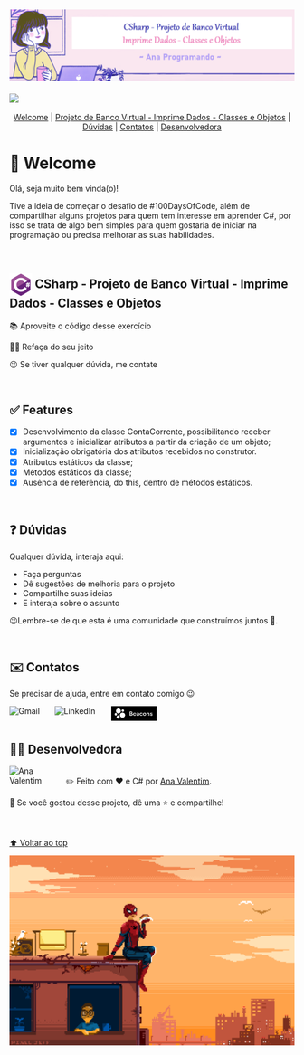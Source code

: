 ![banner CSharp - Projeto de Banco Virtual - Imprime Dados - Classes e Objetos](https://github.com/AnaProgramando/CSharp_Banco-Virtual-Imprime-Dados-Classes-E-Objetos/blob/6a9262184742f334e1dd7e8ab6b8b8537f826b7e/CSharp_Banco-Virtual-Imprime-Dados-Classes-E-Objetos.png)
----

<img src="https://img.shields.io/static/v1?label=Status&message=complete&color=32CD32&style=for-the-badge"/>

<p align="center">
 <a href="#-welcome">Welcome</a> | 
 <a href="#-csharp---projeto-de-banco-virtual---imprime-dados---classes-e-objetos">Projeto de Banco Virtual - Imprime Dados - Classes e Objetos</a> |  
 <a href="#-d%C3%BAvidas">Dúvidas</a> | 
 <a href="#%EF%B8%8F-contatos">Contatos</a> | 
 <a href="#%EF%B8%8F-desenvolvedora">Desenvolvedora</a>
</p>

# 🤗 Welcome

Olá, seja muito bem vinda(o)! 

Tive a ideia de começar o desafio de #100DaysOfCode, além de compartilhar alguns projetos para quem tem interesse em aprender C#, por isso se trata de algo bem simples para quem gostaria de iniciar na programação ou precisa melhorar as suas habilidades.

<br>

## <img align="center" alt="Ana-Csharp" height="40" src="https://raw.githubusercontent.com/devicons/devicon/master/icons/csharp/csharp-original.svg"> CSharp - Projeto de Banco Virtual - Imprime Dados - Classes e Objetos

📚 Aproveite o código desse exercício

👩‍💻 Refaça do seu jeito

😉 Se tiver qualquer dúvida, me contate

<br>

## ✅ Features

- [X] Desenvolvimento da classe ContaCorrente, possibilitando receber argumentos e inicializar atributos a partir da criação de um objeto;
- [X] Inicialização obrigatória dos atributos recebidos no construtor.
- [X] Atributos estáticos da classe;
- [X] Métodos estáticos da classe;
- [X] Ausência de referência, do this, dentro de métodos estáticos.

<br>

## ❓ Dúvidas

Qualquer dúvida, interaja aqui:
  * Faça perguntas
  * Dê sugestões de melhoria para o projeto
  * Compartilhe suas ideias
  * E interaja sobre o assunto

😉Lembre-se de que esta é uma comunidade que construímos juntos 💪.

<br>

## ✉️ Contatos

Se precisar de ajuda, entre em contato comigo 😉

[<img align="left" alt="Gmail" width="80px" src="https://img.shields.io/badge/Gmail-D14836?style=for-the-badge&logo=gmail&logoColor=white"/>](mailto:anabe.valentim@gmail.com)
[<img align="left" alt="LinkedIn" width="100px" src="https://img.shields.io/badge/LinkedIn-0077B5?style=for-the-badge&logo=linkedin&logoColor=white"/>](https://www.linkedin.com/in/ana-beatriz-valentim)
[<img align="left" alt="Beacons" width="80px" src="https://github.com/AnaProgramando/AnaProgramando/blob/31ac40741768033915a37ec0f949984bf6aad2d1/beacons_logo.png"/>](https://beacons.page/anaprogramando)

<br>
<br>

## 🙋‍♀️ Desenvolvedora

<div>
  <img align="left" alt="Ana Valentim" width="100px" src="https://avatars.githubusercontent.com/u/31097110?v=4"/>
</div>

<br>
✏️ Feito com ❤️ e C# por <a href="https://github.com/AnaProgramando">Ana Valentim</a>.

💙 Se você gostou desse projeto, dê uma ⭐ e compartilhe!


<br><br>
[⬆ Voltar ao top](https://github.com/AnaProgramando/CSharp_Banco-Virtual-Imprime-Dados-Classes-E-Objetos/blob/main/README.md#) <br>


<div>
  <img align="center" alt="Pixel-Art" width="1000px" src="https://github.com/AnaProgramando/CSharp_Banco-Virtual-Imprime-Dados-Classes-E-Objetos/blob/6a9262184742f334e1dd7e8ab6b8b8537f826b7e/spyder%20man.gif"/>
</div>
